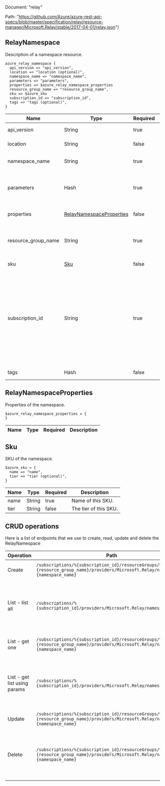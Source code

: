 Document: "relay"


Path: "https://github.com/Azure/azure-rest-api-specs/blob/master/specification/relay/resource-manager/Microsoft.Relay/stable/2017-04-01/relay.json")

## RelayNamespace

Description of a namespace resource.

```puppet
azure_relay_namespace {
  api_version => "api_version",
  location => "location (optional)",
  namespace_name => "namespace_name",
  parameters => "parameters",
  properties => $azure_relay_namespace_properties
  resource_group_name => "resource_group_name",
  sku => $azure_sku
  subscription_id => "subscription_id",
  tags => "tags (optional)",
}
```

| Name        | Type           | Required       | Description       |
| ------------- | ------------- | ------------- | ------------- |
|api_version | String | true | Client API version. |
|location | String | false | Resource location. |
|namespace_name | String | true | The namespace name |
|parameters | Hash | true | Parameters supplied to create a namespace resource. |
|properties | [RelayNamespaceProperties](#relaynamespaceproperties) | false | Description of Relay namespace |
|resource_group_name | String | true | Name of the Resource group within the Azure subscription. |
|sku | [Sku](#sku) | false | SKU of the namespace. |
|subscription_id | String | true | Subscription credentials which uniquely identify the Microsoft Azure subscription. The subscription ID forms part of the URI for every service call. |
|tags | Hash | false | Resource tags. |
        
## RelayNamespaceProperties

Properties of the namespace.

```puppet
$azure_relay_namespace_properties = {
}
```

| Name        | Type           | Required       | Description       |
| ------------- | ------------- | ------------- | ------------- |
        
## Sku

SKU of the namespace.

```puppet
$azure_sku = {
  name => "name",
  tier => "tier (optional)",
}
```

| Name        | Type           | Required       | Description       |
| ------------- | ------------- | ------------- | ------------- |
|name | String | true | Name of this SKU. |
|tier | String | false | The tier of this SKU. |



## CRUD operations

Here is a list of endpoints that we use to create, read, update and delete the RelayNamespace

| Operation | Path | Verb | Description | OperationID |
| ------------- | ------------- | ------------- | ------------- | ------------- |
|Create|`/subscriptions/%{subscription_id}/resourceGroups/%{resource_group_name}/providers/Microsoft.Relay/namespaces/%{namespace_name}`|Put|Create Azure Relay namespace.|Namespaces_CreateOrUpdate|
|List - list all|`/subscriptions/%{subscription_id}/providers/Microsoft.Relay/namespaces`|Get|Lists all the available namespaces within the subscription regardless of the resourceGroups.|Namespaces_List|
|List - get one|`/subscriptions/%{subscription_id}/resourceGroups/%{resource_group_name}/providers/Microsoft.Relay/namespaces/%{namespace_name}`|Get|Returns the description for the specified namespace.|Namespaces_Get|
|List - get list using params|`/subscriptions/%{subscription_id}/providers/Microsoft.Relay/namespaces`|Get|Lists all the available namespaces within the subscription regardless of the resourceGroups.|Namespaces_List|
|Update|`/subscriptions/%{subscription_id}/resourceGroups/%{resource_group_name}/providers/Microsoft.Relay/namespaces/%{namespace_name}`|Put|Create Azure Relay namespace.|Namespaces_CreateOrUpdate|
|Delete|`/subscriptions/%{subscription_id}/resourceGroups/%{resource_group_name}/providers/Microsoft.Relay/namespaces/%{namespace_name}`|Delete|Deletes an existing namespace. This operation also removes all associated resources under the namespace.|Namespaces_Delete|
